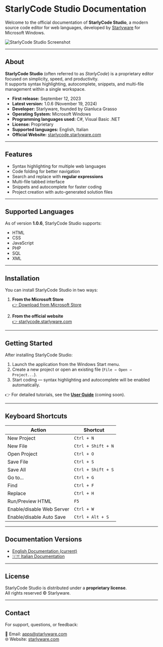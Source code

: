 # StarlyCode Studio Documentation

Welcome to the official documentation of **StarlyCode Studio**, a modern source code editor for web languages, developed by [Starlyware](https://www.starlyware.com) for Microsoft Windows.

![StarlyCode Studio Screenshot](https://www.starlyware.com/files/images/starlycode/hero-img.png)

---

## About

**StarlyCode Studio** (often referred to as *StarlyCode*) is a proprietary editor focused on simplicity, speed, and productivity.  
It supports syntax highlighting, autocomplete, snippets, and multi-file management within a single workspace.

- **First release:** September 12, 2023  
- **Latest version:** 1.0.6 (November 19, 2024)  
- **Developer:** Starlyware, founded by Gianluca Grasso  
- **Operating System:** Microsoft Windows  
- **Programming languages used:** C#, Visual Basic .NET  
- **License:** Proprietary  
- **Supported languages:** English, Italian  
- **Official Website:** [starlycode.starlyware.com](https://www.starlyware.com/products/starlycode/)

---

## Features

- Syntax highlighting for multiple web languages  
- Code folding for better navigation  
- Search and replace with **regular expressions**  
- Multi-file tabbed interface  
- Snippets and autocomplete for faster coding  
- Project creation with auto-generated solution files

---

## Supported Languages

As of version **1.0.6**, StarlyCode Studio supports:

- HTML  
- CSS  
- JavaScript  
- PHP  
- SQL  
- XML

---

## Installation

You can install StarlyCode Studio in two ways:

1. **From the Microsoft Store**  
   [👉 Download from Microsoft Store](https://apps.microsoft.com/detail/XP99J6HDW92BQS)  

2. **From the official website**  
   [👉 starlycode.starlyware.com](https://www.starlyware.com/products/starlycode/)  

---

## Getting Started

After installing StarlyCode Studio:

1. Launch the application from the Windows Start menu.
2. Create a new project or open an existing file (`File → Open → Project...`).
3. Start coding — syntax highlighting and autocomplete will be enabled automatically.

👉 For detailed tutorials, see the **[User Guide](/guide/)** (coming soon).

---

## Keyboard Shortcuts

| Action                   | Shortcut            |
|--------------------------|--------------------|
| New Project              | `Ctrl + N`         |
| New File                 | `Ctrl + Shift + N` |
| Open Project             | `Ctrl + O`         |
| Save File                | `Ctrl + S`         |
| Save All                 | `Ctrl + Shift + S` |
| Go to...                 | `Ctrl + G`         |
| Find                     | `Ctrl + F`         |
| Replace                  | `Ctrl + H`         |
| Run/Preview HTML         | `F5`               |
| Enable/disable Web Server| `Ctrl + W`         |
| Enable/disable Auto Save | `Ctrl + Alt + S`   |

---

## Documentation Versions

- [English Documentation (current)](/)  
- [🇮🇹 Italian Documentation](/it/)  

---

## License

StarlyCode Studio is distributed under a **proprietary license**.  
All rights reserved © Starlyware.

---

## Contact

For support, questions, or feedback:  

📧 Email: [apps@starlyware.com](mailto:apps@starlyware.com)  
🌐 Website: [starlyware.com](https://www.starlyware.com)  

